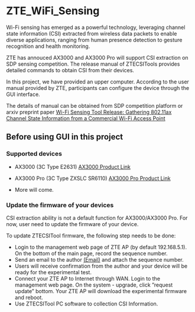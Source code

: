 # ZTE_WiFi_Sensing

Wi-Fi sensing has emerged as a powerful technology, leveraging channel state information (CSI) extracted from
wireless data packets to enable diverse applications, ranging from human presence detection to gesture recognition and health monitoring.

ZTE has annouced AX3000 and AX3000 Pro will support CSI extraction on SDP sensing competition. The release manual of ZTECSITools provides detailed commands to obtain CSI from their devices. 

In this project, we have provided an upper computer. According to the user manual provided by ZTE, participants can configure the device through the GUI interface.

The details of manual can be obtained from SDP competition platform or arxiv preprint paper [Wi-Fi Sensing Tool Release: Gathering 802.11ax Channel State Information from a Commercial Wi-Fi Access Point](https://arxiv.org/pdf/2506.16957)

## Before using GUI in this project

### Supported devices
- AX3000 (3C Type E2631) [AX3000 Product Link](https://item.jd.com/100022746195.html)

- AX3000 Pro (3C Type ZXSLC SR6110) [AX3000 Pro Product Link](https://item.jd.com/100071901001.html)

- More will come.

### Update the firmware of your devices

CSI extraction ability is not a default function for AX3000/AX3000 Pro. For now, user need to update the firmware of your device. 

To update ZTECSITool firmware, the following step needs
to be done:


- Login to the management web page of ZTE AP (by
default 192.168.5.1). On the bottom of the main page,
record the sequence number.
- Send an email to the author [(Email)](zs.wang.prc@gmail.com) and attach
the sequence number.
- Users will receive confirmation from the author and your
device will be ready for the experimental test.
- Connect your ZTE AP to Internet through WAN. Login
to the management web page. On the system - upgrade,
click ”request update” bottom. Your ZTE AP will download the experimental firmware and reboot.
- Use ZTECSITool PC software to collection CSI Information.


